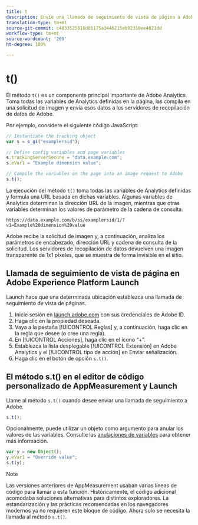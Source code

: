 ```yaml
---
title: t
description: Envíe una llamada de seguimiento de vista de página a Adobe.
translation-type: tm+mt
source-git-commit: c4833525816d81175a3446215eb92310ee4021dd
workflow-type: tm+mt
source-wordcount: '269'
ht-degree: 100%

---
```



# t()

El método `t()` es un componente principal importante de Adobe Analytics. Toma todas las variables de Analytics definidas en la página, las compila en una solicitud de imagen y envía esos datos a los servidores de recopilación de datos de Adobe.

Por ejemplo, considere el siguiente código JavaScript:

```js
// Instantiate the tracking object
var s = s_gi("examplersid");

// Define config variables and page variables
s.trackingServerSecure = "data.example.com";
s.eVar1 = "Example dimension value";

// Compile the variables on the page into an image request to Adobe
s.t();
```

La ejecución del método `t()` toma todas las variables de Analytics definidas y formula una URL basada en dichas variables. Algunas variables de Analytics determinan la dirección URL de la imagen, mientras que otras variables determinan los valores de parámetro de la cadena de consulta.

```text
https://data.example.com/b/ss/examplersid/1/?v1=Example%20dimension%20value
```

Adobe recibe la solicitud de imagen y, a continuación, analiza los parámetros de encabezado, dirección URL y cadena de consulta de la solicitud. Los servidores de recopilación de datos devuelven una imagen transparente de 1x1 píxeles, que se muestra de forma invisible en el sitio.

## Llamada de seguimiento de vista de página en Adobe Experience Platform Launch

Launch hace que una determinada ubicación establezca una llamada de seguimiento de vista de páginas.

1. Inicie sesión en [launch.adobe.com](https://launch.adobe.com) con sus credenciales de Adobe ID.
2. Haga clic en la propiedad deseada.
3. Vaya a la pestaña [!UICONTROL Reglas] y, a continuación, haga clic en la regla que desee (o cree una regla).
4. En [!UICONTROL Acciones], haga clic en el icono “+”.
5. Establezca la lista desplegable [!UICONTROL Extensión] en Adobe Analytics y el [!UICONTROL tipo de acción] en Enviar señalización.
6. Haga clic en el botón de opción `s.t()`.

## El método s.t() en el editor de código personalizado de AppMeasurement y Launch

Llame al método `s.t()` cuando desee enviar una llamada de seguimiento a Adobe.

```js
s.t();
```

Opcionalmente, puede utilizar un objeto como argumento para anular los valores de las variables. Consulte las [anulaciones de variables](../../js/overrides.md) para obtener más información.

```js
var y = new Object();
y.eVar1 = "Override value";
s.t(y);
```

>[!NOTE]
>
>Las versiones anteriores de AppMeasurement usaban varias líneas de código para llamar a esta función. Históricamente, el código adicional acomodaba soluciones alternativas para distintos exploradores. La estandarización y las prácticas recomendadas en los navegadores modernos ya no requieren este bloque de código. Ahora solo se necesita la llamada al método `s.t()`.
